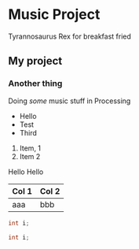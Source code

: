 # Music Project

Tyrannosaurus Rex for breakfast fried



## My project

### Another thing

Doing *some* music stuff in Processing

- Hello
- Test
- Third

1. Item, 1
1. Item 2

Hello
    Hello

| Col 1 | Col 2 |
|-------|-------|
| aaa   | bbb|


```Java
int i;
```

```C#
int i;
```
